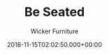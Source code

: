 ---
title: Be Seated
subtitle: Wicker Furniture
date: '2018-11-15T02:02:50.000+00:00'
hero_text: Wicker and caning furniture repair and supplies
hero_image: "/uploads/ruslan-bardash-4kTbAMRAHtQ-unsplash.jpg"
page_title: Be Seated
seo_description: Ottawa's finest wicker and cane furniture repairs and supplies.
social_image: ''

---